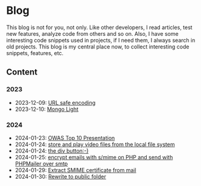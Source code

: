 # Blog

This blog is not for you, not only. 
Like other developers, I read articles, test new features, analyze code from others and so on.
Also, I have some interesting code snippets used in projects, if I need them, I always search in old projects.
This blog is my central place now, to collect interesting code snippets, features, etc.

## Content

### 2023

- 2023-12-09: [URL safe encoding](./2023/01-ursafe-encoding/README.md)
- 2023-12-10: [Mongo Light](./2023/02-mongo-light/README.md)

### 2024

- 2024-01-23: [OWAS Top 10 Presentation](./2024/01-owasp/README.md)
- 2024-01-24: [store and play video files from the local file system](./2024/02-file-access-api/README.md)
- 2024-01-24: [the div button:-)](./2024/03-div-button/README.md)
- 2024-01-25: [encrypt emails with s/mime on PHP and send with PHPMailer over smtp](./2024/04-smime-mail-encyption/README.md)
- 2024-01-29: [Extract SMIME certificate from mail](./2024/05-smime-cert-from-eml/README.md)
- 2024-01-30: [Rewrite to public folder](./2024/06-htaccess-rewrite-to-public-folder/README.md)